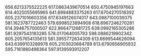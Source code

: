 656.6213375522225
617.0863439670514
650.4750945197663
614.4025055695965
641.8994883375263
617.6704270518392
605.2371016603356
617.6349126074017
643.0987100039375
581.1623787722463
579.6998523894908
618.6967246270281
614.3946757000507
622.8664712681725
639.0992165305286
581.9297543183285
578.017064005793
598.0886219902342
605.2057654135613
581.3955772634309
613.6699544626094
643.6399103289978
605.2103020684789
613.6790856905932
595.7161880498364
597.9139593912207